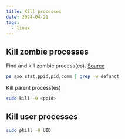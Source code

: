 ```yaml
---
title: Kill processes
date: 2024-04-21
tags:
  - linux
---
```


## Kill zombie processes

Find and kill zombie process(es). [Source](https://wordpress.cine.idv.tw/index.php/2021/02/25/what-to-do-when-ubuntu-displays-there-is-1-zombie-process-upon-login/)

```bash
ps axo stat,ppid,pid,comm | grep -w defunct
```

Kill parent process(es)

```bash
sudo kill -9 <ppid>
```

## Kill user processes

```bash
sudo pkill -U UID
```
